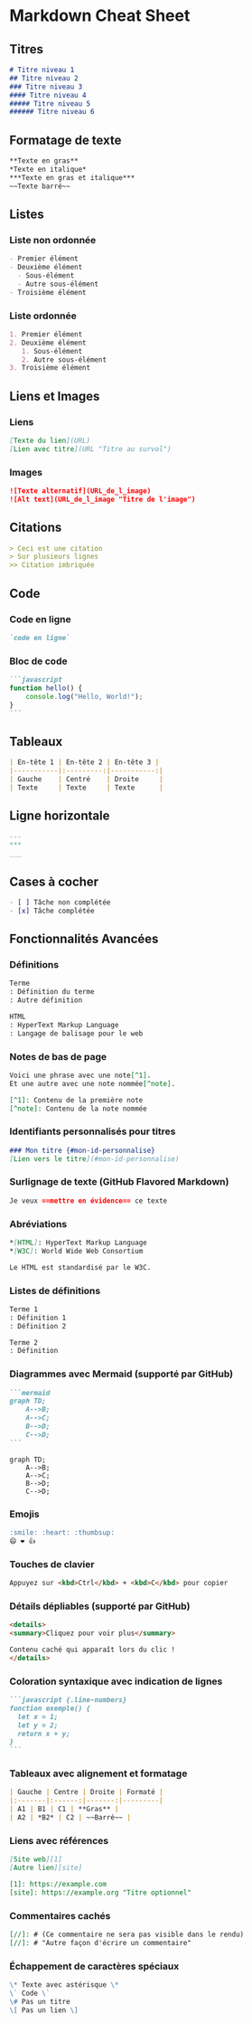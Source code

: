 # Markdown Cheat Sheet

## Titres

```markdown
# Titre niveau 1
## Titre niveau 2
### Titre niveau 3
#### Titre niveau 4
##### Titre niveau 5
###### Titre niveau 6
```

## Formatage de texte

```markdown
**Texte en gras**
*Texte en italique*
***Texte en gras et italique***
~~Texte barré~~
```

## Listes

### Liste non ordonnée
```markdown
- Premier élément
- Deuxième élément
  - Sous-élément
  - Autre sous-élément
- Troisième élément
```

### Liste ordonnée
```markdown
1. Premier élément
2. Deuxième élément
   1. Sous-élément
   2. Autre sous-élément
3. Troisième élément
```

## Liens et Images

### Liens
```markdown
[Texte du lien](URL)
[Lien avec titre](URL "Titre au survol")
```

### Images
```markdown
![Texte alternatif](URL_de_l_image)
![Alt text](URL_de_l_image "Titre de l'image")
```

## Citations

```markdown
> Ceci est une citation
> Sur plusieurs lignes
>> Citation imbriquée
```

## Code

### Code en ligne
```markdown
`code en ligne`
```

### Bloc de code
````markdown
```javascript
function hello() {
    console.log("Hello, World!");
}
```
````

## Tableaux

```markdown
| En-tête 1 | En-tête 2 | En-tête 3 |
|-----------|:---------:|-----------:|
| Gauche    | Centré    | Droite     |
| Texte     | Texte     | Texte      |
```

## Ligne horizontale

```markdown
---
***
___
```

## Cases à cocher

```markdown
- [ ] Tâche non complétée
- [x] Tâche complétée
```

## Fonctionnalités Avancées

### Définitions
```markdown
Terme
: Définition du terme
: Autre définition

HTML
: HyperText Markup Language
: Langage de balisage pour le web
```

### Notes de bas de page
```markdown
Voici une phrase avec une note[^1].
Et une autre avec une note nommée[^note].

[^1]: Contenu de la première note
[^note]: Contenu de la note nommée
```

### Identifiants personnalisés pour titres
```markdown
### Mon titre {#mon-id-personnalise}
[Lien vers le titre](#mon-id-personnalise)
```

### Surlignage de texte (GitHub Flavored Markdown)
```markdown
Je veux ==mettre en évidence== ce texte
```

### Abréviations
```markdown
*[HTML]: HyperText Markup Language
*[W3C]: World Wide Web Consortium

Le HTML est standardisé par le W3C.
```

### Listes de définitions
```markdown
Terme 1
: Définition 1
: Définition 2

Terme 2
: Définition
```

### Diagrammes avec Mermaid (supporté par GitHub)
````markdown
```mermaid
graph TD;
    A-->B;
    A-->C;
    B-->D;
    C-->D;
```
````
```mermaid
graph TD;
    A-->B;
    A-->C;
    B-->D;
    C-->D;
```

### Emojis
```markdown
:smile: :heart: :thumbsup:
😄 ❤️ 👍
```

### Touches de clavier
```markdown
Appuyez sur <kbd>Ctrl</kbd> + <kbd>C</kbd> pour copier
```

### Détails dépliables (supporté par GitHub)
```markdown
<details>
<summary>Cliquez pour voir plus</summary>

Contenu caché qui apparaît lors du clic !
</details>
```

### Coloration syntaxique avec indication de lignes
````markdown
```javascript {.line-numbers}
function exemple() {
  let x = 1;
  let y = 2;
  return x + y;
}
```
````

### Tableaux avec alignement et formatage
```markdown
| Gauche | Centre | Droite | Formaté |
|:-------|:------:|-------:|---------|
| A1 | B1 | C1 | **Gras** |
| A2 | *B2* | C2 | ~~Barré~~ |
```

### Liens avec références
```markdown
[Site web][1]
[Autre lien][site]

[1]: https://example.com
[site]: https://example.org "Titre optionnel"
```

### Commentaires cachés
```markdown
[//]: # (Ce commentaire ne sera pas visible dans le rendu)
[//]: # "Autre façon d'écrire un commentaire"
```

### Échappement de caractères spéciaux
```markdown
\* Texte avec astérisque \*
\` Code \`
\# Pas un titre
\[ Pas un lien \]
``` 